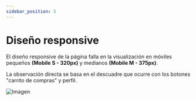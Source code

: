 ```yaml
---
sidebar_position: 5
---
```


# Diseño responsive

El diseño responsive de la página falla en la visualización en móviles pequeños **(Mobile S - 320px)** y medianos **(Mobile M - 375px)**.

La observación directa se basa en el descuadre que ocurre con los botones "carrito de compras" y perfil.

![Imagen](img\DiseñoResponsive-prueba1.png)













